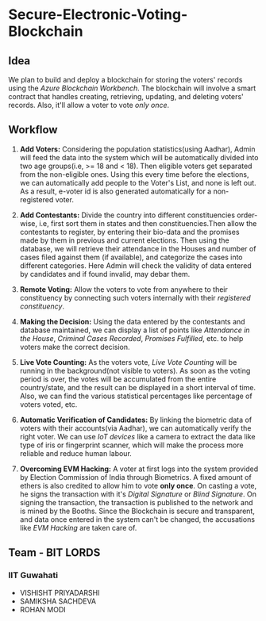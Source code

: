 # Secure-Electronic-Voting-Blockchain
## Idea
We plan to build and deploy a blockchain for storing the voters' records using the *Azure Blockchain Workbench*. The blockchain will involve a smart contract that handles creating, retrieving, updating, and deleting voters' records. Also, it'll allow a voter to vote *only once*. 

## Workflow
1. **Add Voters:** Considering the population statistics(using Aadhar), Admin will feed the data into the system which will be automatically divided into two age groups(i.e, >= 18 and < 18).
Then eligible voters get separated from the non-eligible ones.
Using this every time before the elections, we can automatically add people to the Voter's List, and none is left out. As a result, e-voter id is also generated automatically for a non-registered voter.

2. **Add Contestants:** Divide the country into different constituencies order-wise, i.e, first sort them in states and then constituencies.Then allow the contestants to register, by entering their bio-data and the promises made by them in previous and current elections. Then using the database, we will retrieve their attendance in the Houses and number of cases filed against them (if available), and categorize the cases into different categories.
Here Admin will check the validity of data entered by candidates and if found invalid, may debar them.

3. **Remote Voting:** Allow the voters to vote from anywhere to their constituency by connecting such voters internally with their *registered constituency*.

4. **Making the Decision:** Using the data entered by the contestants and database maintained, we can display a list of points like *Attendance in the House*, *Criminal Cases Recorded*, *Promises Fulfilled*, etc. to help voters make the correct decision.

5. **Live Vote Counting:** As the voters vote, *Live Vote Counting* will be running in the background(not visible to voters). As soon as the voting period is over, the votes will be accumulated from the entire country/state, and the result can be displayed in a short interval of time. Also, we can find the various statistical percentages like percentage of voters voted, etc.

6. **Automatic Verification of Candidates:** By linking the biometric data of voters with their accounts(via Aadhar), we can automatically verify the right voter. We can use *IoT devices* like a camera to extract the data like type of iris or fingerprint scanner, which will make the process more reliable and reduce human labour.

7. **Overcoming EVM Hacking:** A voter at first logs into the system provided by Election Commission of India through Biometrics. A fixed amount of ethers is also credited to allow him to vote **only once**. On casting a vote, he signs the transaction with it's *Digital Signature* or *Blind Signature*. On signing the transaction, the transaction is published to the network and is mined by the Booths. Since the Blockchain is secure and transparent, and data once entered in the system can't be changed, the accusations like *EVM Hacking* are taken care of.

## Team - BIT LORDS

### IIT Guwahati

- VISHISHT PRIYADARSHI
- SAMIKSHA SACHDEVA
- ROHAN MODI
